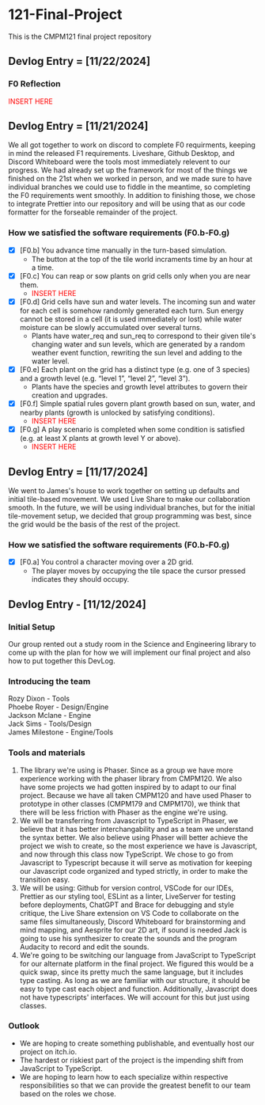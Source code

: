 # 121-Final-Project

This is the CMPM121 final project repository

## Devlog Entry = [11/22/2024]

### F0 Reflection

<span style="color:red">INSERT HERE</span>

## Devlog Entry = [11/21/2024]

We all got together to work on discord to complete F0 requirments, keeping in mind the released F1 requirements. Liveshare, Github Desktop, and Discord Whiteboard were the tools most immediately relevent to our progress. We had already set up the framework for most of the things we finished on the 21st when we worked in person, and we made sure to have individual branches we could use to fiddle in the meantime, so completing the F0 requirements went smoothly. In addition to finishing those, we chose to integrate Prettier into our repository and will be using that as our code formatter for the forseable remainder of the project.

### How we satisfied the software requirements (F0.b-F0.g)

-   [x] [F0.b] You advance time manually in the turn-based simulation.
    -   The button at the top of the tile world incraments time by an hour at a time.
-   [x] [F0.c] You can reap or sow plants on grid cells only when you are near them.
    -   <span style="color:red">INSERT HERE</span>
-   [x] [F0.d] Grid cells have sun and water levels. The incoming sun and water for each cell is somehow randomly generated each turn. Sun energy cannot be stored in a cell (it is used immediately or lost) while water moisture can be slowly accumulated over several turns.
    -   Plants have water_req and sun_req to correspond to their given tile's changing water and sun levels, which are generated by a random weather event function, rewriting the sun level and adding to the water level.
-   [x] [F0.e] Each plant on the grid has a distinct type (e.g. one of 3 species) and a growth level (e.g. “level 1”, “level 2”, “level 3”).
    -   Plants have the species and growth level attributes to govern their creation and upgrades.
-   [x] [F0.f] Simple spatial rules govern plant growth based on sun, water, and nearby plants (growth is unlocked by satisfying conditions).
    -   <span style="color:red">INSERT HERE</span>
-   [x] [F0.g] A play scenario is completed when some condition is satisfied (e.g. at least X plants at growth level Y or above).
    -   <span style="color:red">INSERT HERE</span>

## Devlog Entry = [11/17/2024]

We went to James's house to work together on setting up defaults and initial tile-based movement. We used Live Share to make our collaboration smooth. In the future, we will be using individual branches, but for the initial tile-movement setup, we decided that group programming was best, since the grid would be the basis of the rest of the project.

### How we satisfied the software requirements (F0.b-F0.g)

-   [x] [F0.a] You control a character moving over a 2D grid.
    -   The player moves by occupying the tile space the cursor pressed indicates they should occupy.

## Devlog Entry - [11/12/2024]

### Initial Setup

Our group rented out a study room in the Science and Engineering library to come up with the plan for how we will implement our final project and also how to put together this DevLog.

### Introducing the team

Rozy Dixon - Tools\
Phoebe Royer - Design/Engine\
Jackson Mclane - Engine\
Jack Sims - Tools/Design\
James Milestone - Engine/Tools

### Tools and materials

1.  The library we're using is Phaser. Since as a group we have more experience working with the phaser library from CMPM120. We also have some projects we had gotten inspired by to adapt to our final project. Because we have all taken CMPM120 and have used Phaser to prototype in other classes (CMPM179 and CMPM170), we think that there will be less friction with Phaser as the engine we're using.
2.  We will be transferring from Javascript to TypeScript in Phaser, we believe that it has better interchangability and as a team we understand the syntax better. We also believe using Phaser will better achieve the project we wish to create, so the most experience we have is Javascript, and now through this class now TypeScript. We chose to go from Javascript to Typescript because it will serve as motivation for keeping our Javascript code organized and typed strictly, in order to make the transition easy.
3.  We will be using: Github for version control, VSCode for our IDEs, Prettier as our styling tool, ESLint as a linter, LiveServer for testing before deployments, ChatGPT and Brace for debugging and style critique, the Live Share extension on VS Code to collaborate on the same files simultaneously, Discord Whiteboard for brainstorming and mind mapping, and Aesprite for our 2D art, if sound is needed Jack is going to use his synthesizer to create the sounds and the program Audacity to record and edit the sounds.
4.  We're going to be switching our language from JavaScript to TypeScript for our alternate platform in the final project. We figured this would be a quick swap, since its pretty much the same language, but it includes type casting. As long as we are familiar with our structure, it should be easy to type cast each object and function. Additionally, Javascript does not have typescripts' interfaces. We will account for this but just using classes.

### Outlook

-   We are hoping to create something publishable, and eventually host our project on itch.io.
-   The hardest or riskiest part of the project is the impending shift from JavaScript to TypeScript.
-   We are hoping to learn how to each specialize within respective responsibilities so that we can provide the greatest benefit to our team based on the roles we chose.
